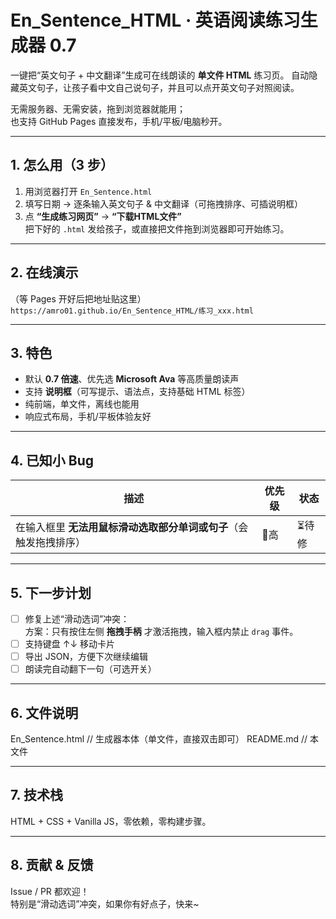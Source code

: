 # En_Sentence_HTML · 英语阅读练习生成器 0.7

一键把“英文句子 + 中文翻译”生成可在线朗读的 **单文件 HTML** 练习页。
自动隐藏英文句子，让孩子看中文自己说句子，并且可以点开英文句子对照阅读。

无需服务器、无需安装，拖到浏览器就能用；  
也支持 GitHub Pages 直接发布，手机/平板/电脑秒开。

---

## 1. 怎么用（3 步）
1. 用浏览器打开 `En_Sentence.html`  
2. 填写日期 → 逐条输入英文句子 & 中文翻译（可拖拽排序、可插说明框）  
3. 点 **“生成练习网页”** → **“下载HTML文件”**  
   把下好的 `.html` 发给孩子，或直接把文件拖到浏览器即可开始练习。

---

## 2. 在线演示
（等 Pages 开好后把地址贴这里）  
`https://amro01.github.io/En_Sentence_HTML/练习_xxx.html`

---

## 3. 特色
- 默认 **0.7 倍速**、优先选 **Microsoft Ava** 等高质量朗读声  
- 支持 **说明框**（可写提示、语法点，支持基础 HTML 标签）  
- 纯前端，单文件，离线也能用  
- 响应式布局，手机/平板体验友好

---

## 4. 已知小 Bug
| 描述 | 优先级 | 状态 |
|---|---|---|
| 在输入框里 **无法用鼠标滑动选取部分单词或句子**（会触发拖拽排序） | 🔴高 | ⏳待修 |

---

## 5. 下一步计划
- [ ] 修复上述“滑动选词”冲突：  
  方案：只有按住左侧 **拖拽手柄** 才激活拖拽，输入框内禁止 `drag` 事件。  
- [ ] 支持键盘 ↑↓ 移动卡片  
- [ ] 导出 JSON，方便下次继续编辑  
- [ ] 朗读完自动翻下一句（可选开关）

---

## 6. 文件说明
En_Sentence.html          // 生成器本体（单文件，直接双击即可）
README.md                 // 本文件

---

## 7. 技术栈
HTML + CSS + Vanilla JS，零依赖，零构建步骤。

---

## 8. 贡献 & 反馈
Issue / PR 都欢迎！  
特别是“滑动选词”冲突，如果你有好点子，快来~